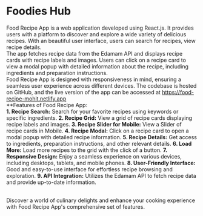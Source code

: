 # Foodies Hub

Food Recipe App is a web application developed using React.js. It provides users with a platform to discover and explore a wide variety of delicious recipes. With an beautiful user interface, users can search for recipes, view recipe details. 
<br> 
The app fetches recipe data from the Edamam API and displays recipe cards with recipe labels and images. Users can click on a recipe card to view a modal popup with detailed information about the recipe, including ingredients and preparation instructions.
<br> 
Food Recipe App is designed with responsiveness in mind, ensuring a seamless user experience across different devices. The codebase is hosted on GitHub, and the live version of the app can be accessed at https://food-recipe-mohit.netlify.app
<br> 
**Features of Food Recipe App: <br>
**1. Recipe Search:** Search for your favorite recipes using keywords or specific ingredients.
**2. Recipe Grid:** View a grid of recipe cards displaying recipe labels and images.
**3. Recipe Slider for Mobile:** View a Slider of recipe cards in Mobile.
**4. Recipe Modal:** Click on a recipe card to open a modal popup with detailed recipe information.
**5. Recipe Details:** Get access to ingredients, preparation instructions, and other relevant details.
**6. Load More:** Load more recipes to the grid with the click of a button.
**7. Responsive Design:** Enjoy a seamless experience on various devices, including desktops, tablets, and mobile phones.
**8. User-Friendly Interface:** Good and easy-to-use interface for effortless recipe browsing and exploration.
**9. API Integration:** Utilizes the Edamam API to fetch recipe data and provide up-to-date information.

<br>
Discover a world of culinary delights and enhance your cooking experience with Food Recipe App's comprehensive set of features.
